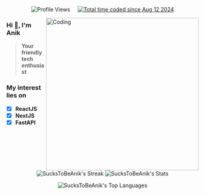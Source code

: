 <p align="center">
  <img src="https://komarev.com/ghpvc/?username=SucksToBeAnik&abbreviated=true&style=for-the-badge&color=ff69b4" alt="Profile Views" />
  &nbsp;&nbsp;&nbsp; <!-- Adds space between the badges -->
  <a href="https://wakatime.com/@b393d212-9eac-4d76-b1da-8bb6fa41f494">
    <img src="https://wakatime.com/badge/user/b393d212-9eac-4d76-b1da-8bb6fa41f494.svg?style=for-the-badge" alt="Total time coded since Aug 12 2024" />
  </a>
</p>

<picture>
<img align="right" src="https://media.giphy.com/media/qgQUggAC3Pfv687qPC/giphy.gif" alt="Coding" width="400">
</picture>

<div class="entry" align=left>
<h3>Hi 👋, I'm Anik</h1>

> **Your friendly tech enthusiast**

</div>

<h3>My interest lies on</h3>

- [x] **ReactJS**
- [x] **NextJS**
- [x] **FastAPI**

&nbsp;

&nbsp;

&nbsp;

<div align="center">
  <picture>
  <img src="https://github-readme-streak-stats.herokuapp.com/?user=SucksToBeAnik&theme=vue-dark&hide_border=true" alt="SucksToBeAnik's Streak" />
  </picture>
  <picture>
  <img src="https://github-readme-stats.vercel.app/api?username=SucksToBeAnik&theme=vue-dark&show_icons=true&hide_border=true&count_private=true" alt="SucksToBeAnik's Stats" />
  </picture>
</p>

<p align="center">
  <img src="https://github-readme-stats.vercel.app/api/top-langs/?username=SucksToBeAnik&theme=vue-dark&show_icons=true&hide_border=true&layout=compact" alt="SucksToBeAnik's Top Languages" />
</p>
